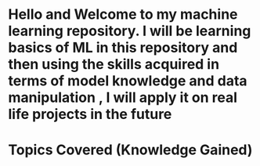 # Hello and Welcome to my machine learning repository. I will be learning basics of ML in this repository and then using the skills acquired in terms of model knowledge and data manipulation , I will apply it on real life projects in the future

# Topics Covered (Knowledge Gained)
